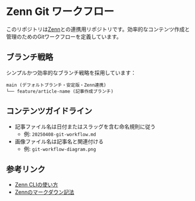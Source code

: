 # Zenn Git ワークフロー

このリポジトリは[Zenn](https://zenn.dev)との連携用リポジトリです。効率的なコンテンツ作成と管理のためのGitワークフローを定義しています。

## ブランチ戦略

シンプルかつ効率的なブランチ戦略を採用しています：

```
main (デフォルトブランチ・安定版・Zenn連携)
└── feature/article-name (記事作成ブランチ)
```

## コンテンツガイドライン

- 記事ファイル名は日付またはスラッグを含む命名規則に従う
  - 例: `20250408-git-workflow.md`
- 画像ファイル名は記事名と関連付ける
  - 例: `git-workflow-diagram.png`


## 参考リンク

- [Zenn CLIの使い方](https://zenn.dev/zenn/articles/zenn-cli-guide)
- [Zennのマークダウン記法](https://zenn.dev/zenn/articles/markdown-guide)
